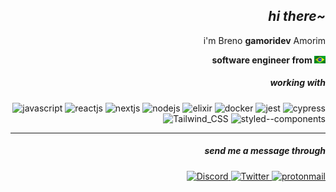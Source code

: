 <h2 align="right" style="font-style: italic">hi there~</h2>
<p align="right">i'm Breno <strong>gamoridev</strong> Amorim</p>
<p align="right">
<strong>
    software engineer from <img src="./brazil.gif" alt="Brazil" height="12" />
</strong>
</p>
<h5 align="right">
    working with
</h5>
<p align="right">
    <img src="https://img.shields.io/badge/javascript-black?style=for-the-badge&logo=javascript&logoColor=B75800" alt="javascript"/>
    <img src="https://img.shields.io/badge/reactJS-black?style=for-the-badge&logo=react&logoColor=B75800" alt="reactjs"/>
    <img src="https://img.shields.io/badge/nextjs-black?style=for-the-badge&logo=nextdotjs&logoColor=B75800" alt="nextjs"/>
    <img src="https://img.shields.io/badge/nodejs-black?style=for-the-badge&logo=nodedotjs&logoColor=B75800" alt="nodejs"/>
    <img src="https://img.shields.io/badge/elixir-black?style=for-the-badge&logo=elixir&logoColor=B75800" alt="elixir"/>
    <img src="https://img.shields.io/badge/docker-black?style=for-the-badge&logo=docker&logoColor=B75800" alt="docker"/>
    <img src="https://img.shields.io/badge/jest-black?style=for-the-badge&logo=jest&logoColor=B75800" alt="jest"/>
    <img src="https://img.shields.io/badge/cypress-black?style=for-the-badge&logo=cypress&logoColor=B75800" alt="cypress"/>
    <img src="https://img.shields.io/badge/Tailwind_CSS-black?style=for-the-badge&logo=tailwind-css&logoColor=B75800" alt="Tailwind_CSS"/>
    <img src="https://img.shields.io/badge/styled--components-black?style=for-the-badge&logo=styled-components&logoColor=B75800" alt="styled--components"/>
</p>
<hr/>
<h5 align="right">send me a message through</h5>
<p align="right">
    <a href="https://discord.com/users/399028584024637440">
        <img src="https://img.shields.io/badge/Discord-black?style=for-the-badge&logo=discord&logoColor=B75800" alt="Discord">
    </a>
    <a href="https://twitter.com/gamoridev">
        <img src="https://img.shields.io/badge/twitter-black?style=for-the-badge&logo=twitter&logoColor=B75800" alt="Twitter">
    </a>
    <a href="mailto:gamoridev@protonmail.com">
        <img src="https://img.shields.io/badge/protonmail-black?style=for-the-badge&logo=protonmail&logoColor=B75800" alt="protonmail">
    </a>
</p>
